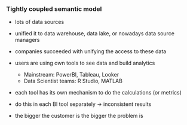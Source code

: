 



### Tightly coupled semantic model

- lots of data sources
- unified it to data warehouse, data lake, or nowadays data source managers
- companies succeeded with unifying the access to these data

- users are using own tools to see data and build analytics
	- Mainstream: PowerBI, Tableau, Looker
	- Data Scientist teams: R Studio, MATLAB
- each tool has its own mechanism to do the calculations (or metrics)
- do this in each BI tool separately -> inconsistent results
- the bigger the customer is the bigger the problem is